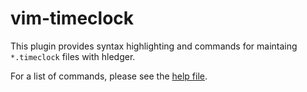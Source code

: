 # vim-timeclock

This plugin provides syntax highlighting and commands for maintaing
`*.timeclock` files with hledger.

For a list of commands, please see the [help file](doc/timeclock.txt).
